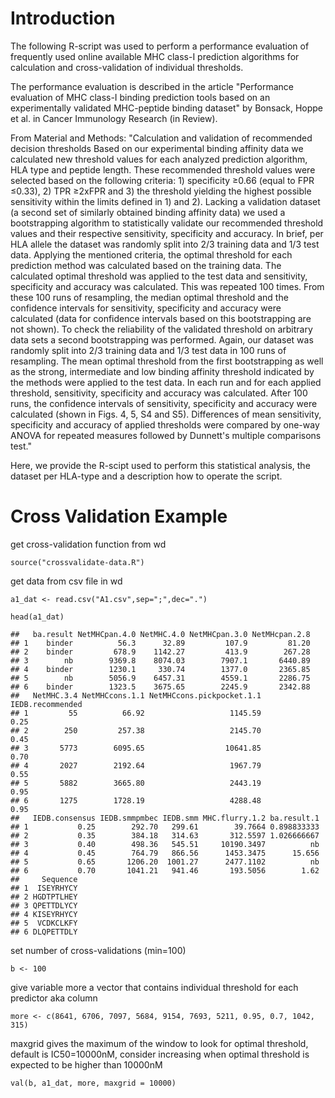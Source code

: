 Introduction
============

The following R-script was used to perform a performance evaluation of
frequently used online available MHC class-I prediction algorithms for
calculation and cross-validation of individual thresholds.

The performance evaluation is described in the article "Performance
evaluation of MHC class-I binding prediction tools based on an
experimentally validated MHC-peptide binding dataset" by Bonsack, Hoppe
et al. in Cancer Immunology Research (in Review).

From Material and Methods: "Calculation and validation of recommended
decision thresholds Based on our experimental binding affinity data we
calculated new threshold values for each analyzed prediction algorithm,
HLA type and peptide length. These recommended threshold values were
selected based on the following criteria: 1) specificity ≥0.66 (equal to
FPR ≤0.33), 2) TPR ≥2xFPR and 3) the threshold yielding the highest
possible sensitivity within the limits defined in 1) and 2). Lacking a
validation dataset (a second set of similarly obtained binding affinity
data) we used a bootstrapping algorithm to statistically validate our
recommended threshold values and their respective sensitivity,
specificity and accuracy. In brief, per HLA allele the dataset was
randomly split into 2/3 training data and 1/3 test data. Applying the
mentioned criteria, the optimal threshold for each prediction method was
calculated based on the training data. The calculated optimal threshold
was applied to the test data and sensitivity, specificity and accuracy
was calculated. This was repeated 100 times. From these 100 runs of
resampling, the median optimal threshold and the confidence intervals
for sensitivity, specificity and accuracy were calculated (data for
confidence intervals based on this bootstrapping are not shown). To
check the reliability of the validated threshold on arbitrary data sets
a second bootstrapping was performed. Again, our dataset was randomly
split into 2/3 training data and 1/3 test data in 100 runs of
resampling. The mean optimal threshold from the first bootstrapping as
well as the strong, intermediate and low binding affinity threshold
indicated by the methods were applied to the test data. In each run and
for each applied threshold, sensitivity, specificity and accuracy was
calculated. After 100 runs, the confidence intervals of sensitivity,
specificity and accuracy were calculated (shown in Figs. 4, 5, S4 and
S5). Differences of mean sensitivity, specificity and accuracy of
applied thresholds were compared by one-way ANOVA for repeated measures
followed by Dunnett's multiple comparisons test."

Here, we provide the R-scipt used to perform this statistical analysis,
the dataset per HLA-type and a description how to operate the script.

Cross Validation Example
========================

get cross-validation function from wd

    source("crossvalidate-data.R")

get data from csv file in wd

    a1_dat <- read.csv("A1.csv",sep=";",dec=".")

    head(a1_dat)

    ##   ba.result NetMHCpan.4.0 NetMHC.4.0 NetMHCpan.3.0 NetMHcpan.2.8
    ## 1    binder          56.3      32.89         107.9         81.20
    ## 2    binder         678.9    1142.27         413.9        267.28
    ## 3        nb        9369.8    8074.03        7907.1       6440.89
    ## 4    binder        1230.1     330.74        1377.0       2365.85
    ## 5        nb        5056.9    6457.31        4559.1       2286.75
    ## 6    binder        1323.5    3675.65        2245.9       2342.88
    ##   NetMHC.3.4 NetMHCcons.1.1 NetMHCcons.pickpocket.1.1 IEDB.recommended
    ## 1         55          66.92                   1145.59             0.25
    ## 2        250         257.38                   2145.70             0.45
    ## 3       5773        6095.65                  10641.85             0.70
    ## 4       2027        2192.64                   1967.79             0.55
    ## 5       5882        3665.80                   2443.19             0.95
    ## 6       1275        1728.19                   4288.48             0.95
    ##   IEDB.consensus IEDB.smmpmbec IEDB.smm MHC.flurry.1.2 ba.result.1
    ## 1           0.25        292.70   299.61        39.7664 0.898833333
    ## 2           0.35        384.18   314.63       312.5597 1.026666667
    ## 3           0.40        498.36   545.51     10190.3497          nb
    ## 4           0.45        764.79   866.56      1453.3475      15.656
    ## 5           0.65       1206.20  1001.27      2477.1102          nb
    ## 6           0.70       1041.21   941.46       193.5056        1.62
    ##     Sequence
    ## 1  ISEYRHYCY
    ## 2 HGDTPTLHEY
    ## 3 QPETTDLYCY
    ## 4 KISEYRHYCY
    ## 5  VCDKCLKFY
    ## 6 DLQPETTDLY

set number of cross-validations (min=100)

    b <- 100

give variable more a vector that contains individual threshold for each
predictor aka column

    more <- c(8641, 6706, 7097, 5684, 9154, 7693, 5211, 0.95, 0.7, 1042, 315)

maxgrid gives the maximum of the window to look for optimal threshold,
default is IC50=10000nM, consider increasing when optimal threshold is
expected to be higher than 10000nM

    val(b, a1_dat, more, maxgrid = 10000)
